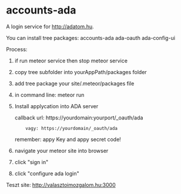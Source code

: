 # accounts-ada

A login service for http://adatom.hu. 

You can install tree packages:
accounts-ada
ada-oauth
ada-config-ui

Process:

1. if run meteor service then stop meteor service

2. copy tree subfolder into yourAppPath/packages folder

3. add tree package your site/.meteor/packages file

6. in command line: meteor run

7. Install applycation into ADA server

   callback url: https://yourdomain:yourport/_oauth/ada

           vagy: https://yourdomain/_oauth/ada
   remember: appy Key and appy secret code!

8. navigate your meteor site into browser

8. click "sign in"

9. click "configure ada login"


Teszt site: http://valasztoimozgalom.hu:3000

